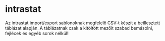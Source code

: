 # intrastat

Az intrastat import/export sablonoknak megfelelő CSV-t készít a beillesztett táblázat alapján.
A táblázatnak csak a kitöltött mezőit szabad bemásolni, fejlécek és egyéb sorok nélkül!
